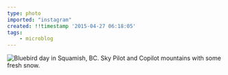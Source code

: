 ```yaml
---
type: photo
imported: "instagram"
created: !!timestamp '2015-04-27 06:18:05'
tags:
    - microblog
---
```

![Bluebird day in Squamish, BC. Sky Pilot and Copilot mountains with some fresh snow.](/media/images/photos/2015/04/e7f2e9c25dae17d40776c694c0bbe354.jpg)

